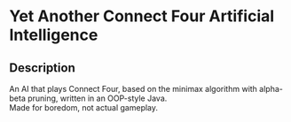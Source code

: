 # Yet Another Connect Four Artificial Intelligence
## Description
An AI that plays Connect Four, based on the minimax algorithm with alpha-beta pruning, written in an OOP-style Java.
<br>Made for boredom, not actual gameplay.
